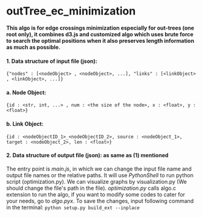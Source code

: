 # outTree_ec_minimization

**This algo is for edge crossings minimization especially for out-trees (one root only), it combines d3.js and customized algo which uses brute force to search the optimal positions when it also preserves length information as much as possible.**

#### 1. Data structure of input file (json):
`{"nodes" : [<nodeObject> , <nodeObject>, ...], "links" : [<linkObject> , <linkObject>, ...]}`

#### a. Node Object:
`{id : <str, int, ...> , num : <the size of the node>, x : <float>, y : <float>}`

#### b. Link Object:
`{id : <nodeObjectID_1>_<nodeObjectID_2>, source : <nodeObject_1>, target : <nodeObject_2>, len : <float>}`

#### 2. Data structure of output file (json): as same as (1) mentioned


The entry point is *main.js*, in which we can change the input file name and output file names or the relative paths. It will use *PythonShell* to run python script (optimization.py). We can visualize graphs by visualization.py (We should change the file's path in the file).
*optimization.py* calls algo.c extension to run the algo, if you want to modify some codes to cater for your needs, go to *algo.pyx*. To save the changes, input following command in the terminal:
`python setup.py build_ext --inplace`
